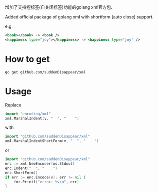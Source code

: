 增加了支持短标签(自关闭标签)功能的golang xml官方包.

Added official package of golang xml with shortform (auto close) support.

e.g.
```xml
<book></book> -> <book />
<happiness type="joy"></happiness> -> <happiness type="joy" />
```

# How to get
```
go get github.com/suddenDisappear/xml
```
# Usage

Replace

```go
import "encoding/xml"
xml.MarshalIndent(v, "  ", "    ")
```

with

```go
import "github.com/suddenDisappear/xml"
xml.MarshalIndentShortForm(v, "  ", "    ")
```

or

```go
import "github.com/suddenDisappear/xml"
enc := xml.NewEncoder(os.Stdout)
enc.Indent("  ", "    ")
enc.ShortForm()
if err := enc.Encode(v); err != nil {
    fmt.Printf("error: %v\n", err)
}
```

